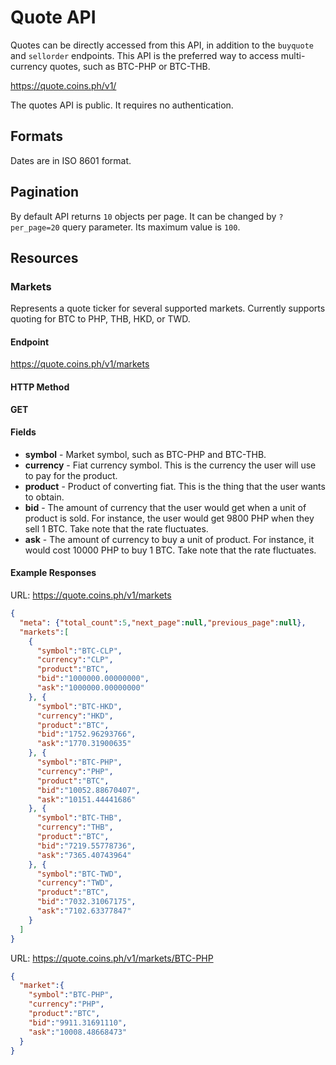 # Quote API

Quotes can be directly accessed from this API, in addition to the `buyquote`
and `sellorder` endpoints. This API is the preferred way to access
multi-currency quotes, such as BTC-PHP or BTC-THB.

https://quote.coins.ph/v1/

The quotes API is public. It requires no authentication.

## Formats

Dates are in ISO 8601 format.

## Pagination

By default API returns `10` objects per page. It can be changed by
`?per_page=20` query parameter. Its maximum value is `100`.

## Resources

### Markets

Represents a quote ticker for several supported markets. Currently supports
quoting for BTC to PHP, THB, HKD, or TWD.

#### Endpoint

https://quote.coins.ph/v1/markets

#### HTTP Method

**GET**

#### Fields

* **symbol** - Market symbol, such as BTC-PHP and BTC-THB.
* **currency** - Fiat currency symbol. This is the currency the user will use to pay for the product.
* **product** - Product of converting fiat. This is the thing that the user wants to obtain.
* **bid** - The amount of currency that the user would get when a unit of product is sold. For instance, the user would get 9800 PHP when they sell 1 BTC. Take note that the rate fluctuates.
* **ask** - The amount of currency to buy a unit of product. For instance, it would cost 10000 PHP to buy 1 BTC. Take note that the rate fluctuates.

#### Example Responses

URL: https://quote.coins.ph/v1/markets

```json
{
  "meta": {"total_count":5,"next_page":null,"previous_page":null},
  "markets":[
    {
      "symbol":"BTC-CLP",
      "currency":"CLP",
      "product":"BTC",
      "bid":"1000000.00000000",
      "ask":"1000000.00000000"
    }, {
      "symbol":"BTC-HKD",
      "currency":"HKD",
      "product":"BTC",
      "bid":"1752.96293766",
      "ask":"1770.31900635"
    }, {
      "symbol":"BTC-PHP",
      "currency":"PHP",
      "product":"BTC",
      "bid":"10052.88670407",
      "ask":"10151.44441686"
    }, {
      "symbol":"BTC-THB",
      "currency":"THB",
      "product":"BTC",
      "bid":"7219.55778736",
      "ask":"7365.40743964"
    }, {
      "symbol":"BTC-TWD",
      "currency":"TWD",
      "product":"BTC",
      "bid":"7032.31067175",
      "ask":"7102.63377847"
    }
  ]
}
```

URL: https://quote.coins.ph/v1/markets/BTC-PHP

```json
{
  "market":{
    "symbol":"BTC-PHP",
    "currency":"PHP",
    "product":"BTC",
    "bid":"9911.31691110",
    "ask":"10008.48668473"
  }
}
```